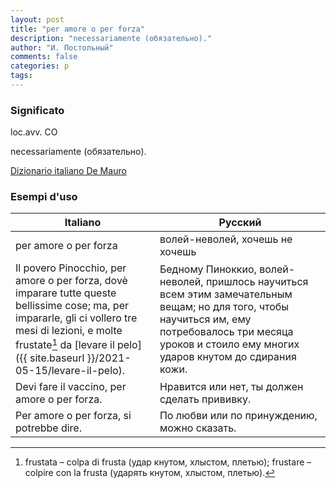 ```yaml
---
layout: post
title: "per amore o per forza"
description: "necessariamente (обязательно)."
author: "И. Постольный"
comments: false
categories: p
tags:
---
```


### Significato

loc.avv. CO

necessariamente (обязательно).

[Dizionario italiano De Mauro](https://dizionario.internazionale.it/parola/per-amore-o-per-forza)

### Esempi d'uso

| Italiano | Русский |
|----------|---------|
|per amore o per forza|волей-неволей, хочешь не хочешь|
|Il povero Pinocchio, per amore o per forza, dovè imparare tutte queste bellissime cose; ma, per impararle, gli ci vollero tre mesi di lezioni, e molte frustate[^1] da [levare il pelo]({{ site.baseurl }}/2021-05-15/levare-il-pelo).|Бедному Пиноккио, волей-неволей, пришлось научиться всем этим замечательным вещам; но для того, чтобы научиться им, ему потребовалось три месяца уроков и стоило ему многих ударов кнутом до сдирания кожи.|
|Devi fare il vaccino, per amore o per forza.|Нравится или нет, ты должен сделать прививку.|
|Per amore o per forza, si potrebbe dire.|По любви или по принуждению, можно сказать.|

[^1]: frustata – colpa di frusta (удар кнутом, хлыстом, плетью); frustare – colpire con la frusta (ударять кнутом, хлыстом, плетью).
